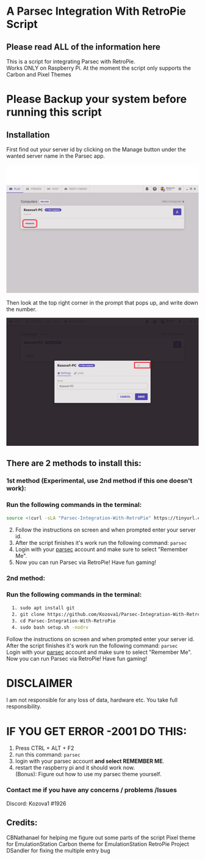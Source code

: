 # A Parsec Integration With RetroPie Script
## Please read ALL of the information here


This is a script for integrating Parsec with RetroPie.  
Works ONLY on Raspberry Pi. 
At the moment the script only supports the Carbon and Pixel Themes
# Please Backup your system before running this script

## Installation

First find out your server id by clicking on the Manage button under the wanted server name in the Parsec app.


![image 1](https://raw.githubusercontent.com/Kozova1/Parsec-Integration-With-RetroPie/master/parsec_1.png)


Then look at the top right corner in the prompt that pops up, and write down the number.


![image 2](https://raw.githubusercontent.com/Kozova1/Parsec-Integration-With-RetroPie/master/parsec_2.png)

## There are 2 methods to install this:
### 1st method (Experimental, use 2nd method if this one doesn't work):
### Run the following commands in the terminal:
```bash
source <(curl -sLA "Parsec-Integration-With-RetroPie" https://tinyurl.com/curlsetupforretropie)
```
  2. Follow the instructions on screen and when prompted enter your server id.
  3. After the script finishes it's work run the following command: `parsec`
  4. Login with your [parsec](https://parsecgaming.com) account and make sure to select "Remember Me".
  5. Now you can run Parsec via RetroPie! Have fun gaming!
  
### 2nd method:
### Run the following commands in the terminal:
```bash
  1. sudo apt install git
  2. git clone https://github.com/Kozova1/Parsec-Integration-With-RetroPie.git
  3. cd Parsec-Integration-With-RetroPie
  4. sudo bash setup.sh -nodrv
```
Follow the instructions on screen and when prompted enter your server id.  
After the script finishes it's work run the following command: `parsec`  
Login with your [parsec](https://parsecgaming.com) account and make sure to select "Remember Me".  
Now you can run Parsec via RetroPie! Have fun gaming!  
  
# DISCLAIMER
  I am not responsible for any loss of data, hardware etc.
  You take full responsibility.
  
# IF YOU GET ERROR -2001 DO THIS:
1. Press CTRL + ALT + F2
2. run this command: `parsec`
3. login with your parsec account **and select REMEMBER ME**.
4. restart the raspberry pi and it should work now.  
(Bonus): Figure out how to use my parsec theme yourself.

###  Contact me if you have any concerns / problems /Issues
 
  Discord: Kozova1 #1926
## Credits:
CBNathanael for helping me figure out some parts of the script
Pixel theme for EmulationStation
Carbon theme for EmulationStation
RetroPie Project
DSandler for fixing the multiple entry bug
